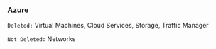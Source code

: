 <!-- usedin: [ _legacy_docker/stack-management] - post: -->


### Azure
`Deleted:` Virtual Machines, Cloud Services, Storage, Traffic Manager

`Not Deleted:` Networks

